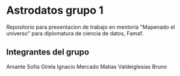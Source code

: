 # Astrodatos grupo 1

Repositorio para presentacion de trabajo en mentoria "Mapenado el universo" para diplomatura de ciencia de datos, Famaf.

## Integrantes del grupo
Amante Sofia
Girela Ignacio
Mercado Matias
Valdeiglesias Bruno